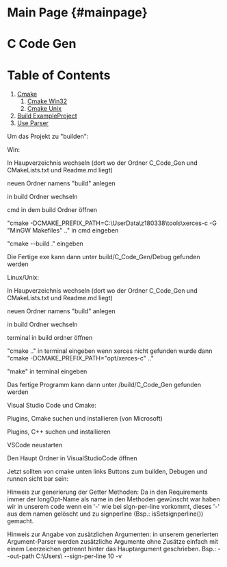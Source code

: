 Main Page {#mainpage}
=========

# C Code Gen

# Table of Contents
1. [Cmake](#Nmap)
    1. [Cmake Win32](#Listen_For_Reverse_Shell) 
    2. [Cmake Unix](#Listen_For_Reverse_Shell) 
3. [Build ExampleProject](#DirBuster)
4. [Use Parser](#DirBuster)


Um das Projekt zu "builden":

Win:

In Haupverzeichnis wechseln (dort wo der Ordner C_Code_Gen und CMakeLists.txt und Readme.md liegt)

neuen Ordner namens "build" anlegen

in build Ordner wechseln 

cmd in dem build Ordner öffnen 

"cmake -DCMAKE_PREFIX_PATH=C:\UserData\z180338\tools\xerces-c -G "MinGW Makefiles" .." in cmd eingeben 

"cmake --build ." eingeben

Die Fertige exe kann dann unter build/C_Code_Gen/Debug gefunden werden



Linux/Unix:

In Haupverzeichnis wechseln (dort wo der Ordner C_Code_Gen und CMakeLists.txt und Readme.md liegt)

neuen Ordner namens "build" anlegen

in build Ordner wechseln 

terminal in build ordner öffnen

"cmake .." in terminal eingeben wenn xerces nicht gefunden wurde dann "cmake -DCMAKE_PREFIX_PATH="opt/xerces-c" .." 

"make" in terminal eingeben

Das fertige Programm kann dann unter /build/C_Code_Gen gefunden werden



Visual Studio Code und Cmake:

Plugins, Cmake suchen und installieren (von Microsoft)

Plugins, C++ suchen und installieren 

VSCode neustarten

Den Haupt Ordner in VisualStudioCode öffnen

Jetzt sollten von cmake unten links Buttons zum builden, Debugen und runnen sicht bar sein:

Hinweis zur generierung der Getter Methoden: Da in den Requirements immer der longOpt-Name als name in den Methoden gewünscht war haben wir in unserem code wenn ein '-'
wie bei sign-per-line vorkommt, dieses '-' aus dem namen gelöscht und zu signperline (Bsp.: isSetsignperline()) gemacht.

Hinweis zur Angabe von zusätzlichen Argumenten:
in unserem generierten Argument-Parser werden zusätzliche Argumente ohne Zusätze einfach mit einem Leerzeichen getrennt hinter das Hauptargument geschrieben.
Bsp.: --out-path C:\Users\ --sign-per-line 10 -v
